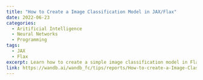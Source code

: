 ```yaml
---
title: "How to Create a Image Classification Model in JAX/Flax"
date: 2022-06-23
categories: 
  - Aritificial Intelligence
  - Neural Networks
  - Programming
tags:
  - JAX
  - Flax
excerpt: Learn how to create a simple image classification model in Flax in this short tutorial complete with code and interactive visualizations.
link: https://wandb.ai/wandb_fc/tips/reports/How-to-create-a-Image-Classification-Model-in-Jax-Flax--VmlldzoyMjA0Mjk1
---
```

